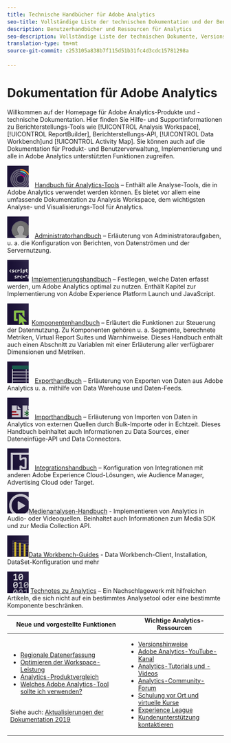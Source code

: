 ```yaml
---
title: Technische Handbücher für Adobe Analytics
seo-title: Vollständige Liste der technischen Dokumentation und der Benutzerhandbücher für Adobe Analytics
description: Benutzerhandbücher und Ressourcen für Analytics
seo-description: Vollständige Liste der technischen Dokumente, Versionshinweise und Benutzerhandbücher für Adobe Analytics.
translation-type: tm+mt
source-git-commit: c253105a838b7f115d51b31fc4d3cdc15781298a

---
```



# Dokumentation für Adobe Analytics

Willkommen auf der Homepage für Adobe Analytics-Produkte und -technische Dokumentation. Hier finden Sie Hilfe- und Supportinformationen zu Berichterstellungs-Tools wie [!UICONTROL Analysis Workspace], [!UICONTROL ReportBuilder], Berichterstellungs-API, [!UICONTROL Data Workbench]und [!UICONTROL Activity Map]. Sie können auch auf die Dokumentation für Produkt- und Benutzerverwaltung, Implementierung und alle in Adobe Analytics unterstützten Funktionen zugreifen.

[![Werkzeuge](assets/analyze_50px.png)](/help/analyze/home.md) [Handbuch für Analytics-Tools](/help/analyze/home.md) – Enthält alle Analyse-Tools, die in Adobe Analytics verwendet werden können. Es bietet vor allem eine umfassende Dokumentation zu Analysis Workspace, dem wichtigsten Analyse- und Visualisierungs-Tool für Analytics.

[![Administration](assets/admin_50px.png)](/help/admin/home.md) [Administratorhandbuch](/help/admin/home.md) – Erläuterung von Administratoraufgaben, u. a. die Konfiguration von Berichten, von Datenströmen und der Servernutzung.

[![Implementierung](assets/implement_50px.png)](/help/implement/home.md) [Implementierungshandbuch](/help/implement/home.md) – Festlegen, welche Daten erfasst werden, um Adobe Analytics optimal zu nutzen. Enthält Kapitel zur Implementierung von Adobe Experience Platform Launch und JavaScript.

[![Komponenten](assets/components_50px.png)](/help/components/home.md) [Komponentenhandbuch](/help/components/home.md) – Erläutert die Funktionen zur Steuerung der Datennutzung. Zu Komponenten gehören u. a. Segmente, berechnete Metriken, Virtual Report Suites und Warnhinweise. Dieses Handbuch enthält auch einen Abschnitt zu Variablen mit einer Erläuterung aller verfügbarer Dimensionen und Metriken.

[![Export](assets/export_50px.png)](/help/export/home.md) [Exporthandbuch](/help/export/home.md) – Erläuterung von Exporten von Daten aus Adobe Analytics u. a. mithilfe von Data Warehouse und Daten-Feeds.

[![Import](assets/import_50px.png)](/help/import/home.md) [Importhandbuch](/help/import/home.md) – Erläuterung von Importen von Daten in Analytics von externen Quellen durch Bulk-Importe oder in Echtzeit. Dieses Handbuch beinhaltet auch Informationen zu Data Sources, einer Dateneinfüge-API und Data Connectors.

[![Integration](assets/integrate_50px.png)](/help/integrate/home.md) [Integrationshandbuch](/help/integrate/home.md) – Konfiguration von Integrationen mit anderen Adobe Experience Cloud-Lösungen, wie Audience Manager, Advertising Cloud oder Target.

[![Medienanalysen](assets/media_50px.png)](https://docs.adobe.com/content/help/en/media-analytics/using/media-overview.html)[Medienanalysen-Handbuch](https://docs.adobe.com/content/help/en/media-analytics/using/media-overview.html) - Implementieren von Analytics in Audio- oder Videoquellen. Beinhaltet auch Informationen zum Media SDK und zur Media Collection API.

[![DWB](assets/workbench_50px.png)](https://docs.adobe.com/content/help/en/data-workbench/using/home.html)[Data Workbench-Guides](https://docs.adobe.com/content/help/en/data-workbench/using/home.html) - Data Workbench-Client, Installation, DataSet-Konfiguration und mehr

[![Technotes](assets/technotes_50px.png)](/help/technotes/home.md) [Technotes zu Analytics](/help/technotes/home.md) – Ein Nachschlagewerk mit hilfreichen Artikeln, die sich nicht auf ein bestimmtes Analysetool oder eine bestimmte Komponente beschränken.

| Neue und vorgestellte Funktionen | Wichtige Analytics-Ressourcen |
| --- | --- |
| <ul><li>[Regionale Datenerfassung](/help/technotes/rdc/regional-data-collection.md)</li><li>[Optimieren der Workspace-Leistung](/help/analyze/analysis-workspace/optimizing-performance.md)</li><li>[Analytics-Produktvergleich](/help/admin/c-analytics-product-comparison/analytics-product-comparison.md)</li><li>[Welches Adobe Analytics-Tool sollte ich verwenden?](/help/admin/c-analytics-product-comparison/which-analytics-tool.md)</li></ul><br> Siehe auch: [Aktualisierungen der Dokumentation 2019](doc-updates.md) | <ul><li> [Versionshinweise](https://marketing.adobe.com/resources/help/en_US/whatsnew/)</li><li> [Adobe Analytics-YouTube-Kanal](https://www.youtube.com/channel/UC8I6bqCk7gO6YdoMz6W5fvw)</li><li>[Analytics-Tutorials und -Videos](https://helpx.adobe.com/analytics/kt/index/analytics-videos.html)</li><li>[Analytics-Community-Forum](https://forums.adobe.com/community/experience-cloud/analytics-cloud/analytics)</li><li>[Schulung vor Ort und virtuelle Kurse](https://training.adobe.com/training/courses.html#solution=adobeAnalytics)</li><li>[Experience League](https://landing.adobe.com/experience-league/)</li><li>[Kundenunterstützung kontaktieren](https://helpx.adobe.com/support/analytics.html)</li></ul> |

<!-- Keep around for now

## Analytics reporting capabilities

Here is a comprehensive list of and links to all the reporting capabilities in Adobe Analytics.

* [Analysis Workspace](/help/analyze/analysis-workspace/analysis-workspace-features.md)
* [Report Builder](/help/analyze/report-builder/home.md)
* [Data Warehouse](/help/export/data-warehouse/data-warehouse.md)
* [Mobile Services UI](https://docs.adobe.com/content/help/en/mobile-services/using/home.html)
* [Data Workbench](https://docs.adobe.com/content/help/en/data-workbench/using/home.html)
* [Reports & Analytics](/help/analyze/reports-analytics/getting-started.md)
* [Ad Hoc Analysis](/help/analyze/ad-hoc-analysis/adhoc-home.md)

### Analytics feature list

*   [Activity Map](/help/analyze/activity-map/activity-map.md)
*   [Anomaly Detection](/help/analyze/analysis-workspace/virtual-analyst/c-anomaly-detection/statistics-anomaly-detection.md)
*   [Bot filtering](/help/admin/admin/bot-removal/bot-rules.md)
*   [Calculated Metrics](/help/components/c-calcmetrics/cm-overview.md)
*   [Classifications](/help/components/c-classifications2/c-classifications.md)
*   [Cohort Analysis](/help/analyze/analysis-workspace/visualizations/cohort-table/cohort-analysis.md)
*   [Contribution Analysis](/help/analyze/analysis-workspace/virtual-analyst/c-anomaly-detection/anomaly-detection.md)
*   [Data Connectors](https://www.adobeexchange.com/experiencecloud.html)
*   [Data Feeds](/help/export/analytics-data-feed/c-getstarted/data-feed-overview.md)   
*   [Data Sources](/help/import/c-data-sources/datasrc-home.md)  
*   [Fallout](/help/analyze/analysis-workspace/visualizations/fallout/fallout-flow.md)
*   [Flow](/help/analyze/analysis-workspace/visualizations/c-flow/flow.md)
*   [Intelligent Alerts](/help/components/c-alerts/intellligent-alerts.md)
*   [Mobile App SDK](https://docs.adobe.com/content/help/en/mobile-services/using/home.html)  
*   [Real-time reporting](/help/components/c-real-time-reporting/realtime.md)
*   [Segmentation](/help/components/c-segmentation/seg-home.md)
*   [Segment Comparison](/help/analyze/analysis-workspace/c-panels/c-segment-comparison/segment-comparison.md)
*   [Video Tracking](https://docs.adobe.com/content/help/en/media-analytics/using/media-overview.html)
*   [Virtual Report Suites](/help/components/vrs/vrs-about.md)

## Contact options

Support delegates can get assisted support via:

**In-Product:**

1.  [Sign in to Adobe Analytics.](https://sc.omniture.com/login/)
2.  Navigate to **Help** > **Customer Care**.

**Phone:** 1-800-497-0335 (US & Canada).

Get [phone numbers for other regions](https://helpx.adobe.com/contact/dma-external/DMACustomeCareRegionalPhoneNumbers.html).

**Email:**

1.  Include [case details](https://helpx.adobe.com/experience-cloud/enterprise-email-support-guidelines.html) to open a ticket via email. 
1.  Send your case to [customercare@adobe.com](mailto:customercare@adobe.com).

Not sure if you're a **support delegate**? Find out if this [user type applies to you](https://helpx.adobe.com/experience-cloud/supported-users.html) and learn about our [enterprise support terms](https://helpx.adobe.com/support/programs/enterprise-support-terms.html).
 -->
